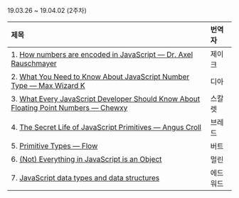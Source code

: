 19.03.26 ~ 19.04.02 (2주차)

| 제목 | 번역자 |
|:--------|:----|
| 1. [How numbers are encoded in JavaScript — Dr. Axel Rauschmayer](http://2ality.com/2012/04/number-encoding.html) | 제이크 |
| 2. [What You Need to Know About JavaScript Number Type — Max Wizard K](https://github.com/Lee-hyuna/33-js-concepts-kr/wiki/%EC%9E%90%EB%B0%94%EC%8A%A4%ED%81%AC%EB%A6%BD%ED%8A%B8-Number-type%EC%97%90-%EB%8C%80%ED%95%B4-%EC%95%8C%EC%95%84%EC%95%BC-%ED%95%A0-%EA%B2%83%EB%93%A4) | 디아 |
| 3. [What Every JavaScript Developer Should Know About Floating Point Numbers — Chewxy](https://blog.chewxy.com/2014/02/24/what-every-javascript-developer-should-know-about-floating-point-numbers/) | 스칼렛 |
| 4. [The Secret Life of JavaScript Primitives — Angus Croll](https://javascriptweblog.wordpress.com/2010/09/27/the-secret-life-of-javascript-primitives/) | 브레드 |
| 5. [Primitive Types — Flow](https://flow.org/en/docs/types/primitives/) | 버트 |
| 6. [(Not) Everything in JavaScript is an Object](http://blog.brew.com.hk/not-everything-in-javascript-is-an-object/) | 멀린 |
| 7. [JavaScript data types and data structures](https://developer.mozilla.org/en-US/docs/Web/JavaScript/Data_structures#Primitive_values) | 에드워드 |

